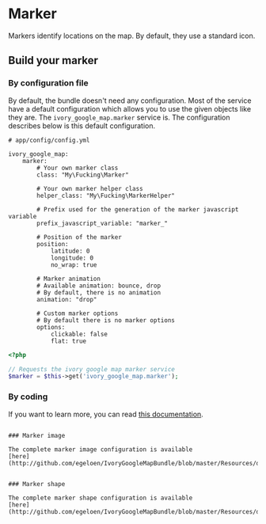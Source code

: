 # Marker

Markers identify locations on the map. By default, they use a standard icon.

## Build your marker

### By configuration file

By default, the bundle doesn't need any configuration. Most of the service have a default configuration which allows
you to use the given objects like they are. The ``ivory_google_map.marker`` service is. The configuration describes
below is this default configuration.

```
# app/config/config.yml

ivory_google_map:
    marker:
        # Your own marker class
        class: "My\Fucking\Marker"

        # Your own marker helper class
        helper_class: "My\Fucking\MarkerHelper"

        # Prefix used for the generation of the marker javascript variable
        prefix_javascript_variable: "marker_"

        # Position of the marker
        position:
            latitude: 0
            longitude: 0
            no_wrap: true

        # Marker animation
        # Available animation: bounce, drop
        # By default, there is no animation
        animation: "drop"

        # Custom marker options
        # By default there is no marker options
        options:
            clickable: false
            flat: true
```

``` php
<?php

// Requests the ivory google map marker service
$marker = $this->get('ivory_google_map.marker');
```

### By coding

If you want to learn more, you can read
[this documentation](https://github.com/egeloen/ivory-google-map/blob/master/doc/usage/overlays/marker.md).
```

### Marker image

The complete marker image configuration is available
[here](http://github.com/egeloen/IvoryGoogleMapBundle/blob/master/Resources/doc/usage/overlays/marker_image.md).


### Marker shape

The complete marker shape configuration is available
[here](http://github.com/egeloen/IvoryGoogleMapBundle/blob/master/Resources/doc/usage/overlays/marker_shape.md).
